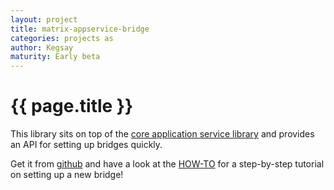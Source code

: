 ```yaml
---
layout: project
title: matrix-appservice-bridge
categories: projects as
author: Kegsay
maturity: Early beta
---
```


# {{ page.title }}
This library sits on top of the [core application service library](https://github.com/matrix-org/matrix-appservice-node) and provides an API for setting up bridges quickly.

Get it from [github](https://github.com/matrix-org/matrix-appservice-bridge) and have a look at the [HOW-TO](https://github.com/matrix-org/matrix-appservice-bridge/blob/master/HOWTO.md) for a step-by-step tutorial on setting up a new bridge!

